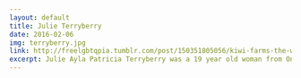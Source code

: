 ```yaml
---
layout: default
title: Julie Terryberry
date: 2016-02-06
img: terryberry.jpg
link: http://freelgbtqpia.tumblr.com/post/150351805056/kiwi-farms-the-webs-biggest-community-of
excerpt: Julie Ayla Patricia Terryberry was a 19 year old woman from Ontario, Canada who became a target of members on <em>Kiwi Farms</em> who ridiculed her autism, ADHD, sex work, and personal relationships. She committed suicide on June 29, 2016. By then, her thread, which started in February of that same year, was over 200 pages long. She is allegedly the first recorded case of suicide as a result of cyberstalking from <em>Kiwi Farms</em> members. There is an article of her on the <em>Lolcow</em> wiki with a summary of the events and a link to her thread. Read it at your own peril <a href="https://lolcow.wiki/wiki/Julie_Terryberry" target="_blank">here</a>.
---
```


